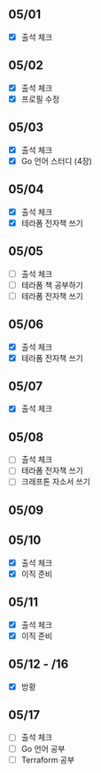 ## 05/01

- [x] 출석 체크

## 05/02

- [x] 출석 체크
- [x] 프로필 수정

## 05/03 

- [x] 출석 체크
- [x] Go 언어 스터디 (4장)

## 05/04

- [x] 출석 체크
- [x] 테라폼 전자책 쓰기

## 05/05

- [ ] 출석 체크
- [ ] 테라폼 책 공부하기
- [ ] 테라폼 전자책 쓰기

## 05/06

- [x] 출석 체크
- [x] 테라폼 전자책 쓰기

## 05/07

- [x] 출석 체크

## 05/08

- [ ] 출석 체크
- [ ] 테라폼 전자책 쓰기
- [ ] 크래프톤 자소서 쓰기

## 05/09

## 05/10

- [x] 출석 체크
- [x] 이직 준비

## 05/11

- [x] 출석 체크
- [x] 이직 준비

## 05/12 - /16

- [x] 방황

## 05/17

- [ ] 출석 체크
- [ ] Go 언어 공부
- [ ] Terraform 공부